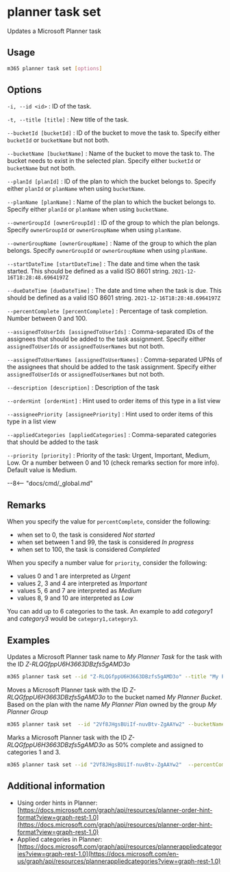 # planner task set

Updates a Microsoft Planner task

## Usage

```sh
m365 planner task set [options]
```

## Options

`-i, --id <id>`
: ID of the task.

`-t, --title [title]`
: New title of the task.

`--bucketId [bucketId]`
: ID of the bucket to move the task to. Specify either `bucketId` or `bucketName` but not both.

`--bucketName [bucketName]`
: Name of the bucket to move the task to. The bucket needs to exist in the selected plan. Specify either `bucketId` or `bucketName` but not both.

`--planId [planId]`
: ID of the plan to which the bucket belongs to. Specify either `planId` or `planName` when using `bucketName`.

`--planName [planName]`
: Name of the plan to which the bucket belongs to. Specify either `planId` or `planName` when using `bucketName`.

`--ownerGroupId [ownerGroupId]`
: ID of the group to which the plan belongs. Specify `ownerGroupId` or `ownerGroupName` when using `planName`.

`--ownerGroupName [ownerGroupName]`
: Name of the group to which the plan belongs. Specify `ownerGroupId` or `ownerGroupName` when using `planName`.

`--startDateTime [startDateTime]`
: The date and time when the task started. This should be defined as a valid ISO 8601 string. `2021-12-16T18:28:48.6964197Z`

`--dueDateTime [dueDateTime]`
: The date and time when the task is due. This should be defined as a valid ISO 8601 string. `2021-12-16T18:28:48.6964197Z`

`--percentComplete [percentComplete]`
: Percentage of task completion. Number between 0 and 100.

`--assignedToUserIds [assignedToUserIds]`
: Comma-separated IDs of the assignees that should be added to the task assignment. Specify either `assignedToUserIds` or `assignedToUserNames` but not both.

`--assignedToUserNames [assignedToUserNames]`
: Comma-separated UPNs of the assignees that should be added to the task assignment. Specify either `assignedToUserIds` or `assignedToUserNames` but not both.

`--description [description]`
: Description of the task

`--orderHint [orderHint]`
: Hint used to order items of this type in a list view

`--assigneePriority [assigneePriority]`
: Hint used to order items of this type in a list view

`--appliedCategories [appliedCategories]`
: Comma-separated categories that should be added to the task

`--priority [priority]`
: Priority of the task: Urgent, Important, Medium, Low. Or a number between 0 and 10 (check remarks section for more info). Default value is Medium.

--8<-- "docs/cmd/_global.md"

## Remarks

When you specify the value for `percentComplete`, consider the following:

- when set to 0, the task is considered _Not started_
- when set between 1 and 99, the task is considered _In progress_
- when set to 100, the task is considered _Completed_

When you specify a number value for `priority`, consider the following:

- values 0 and 1 are interpreted as _Urgent_
- values 2, 3 and 4 are interpreted as _Important_
- values 5, 6 and 7 are interpreted as _Medium_
- values 8, 9 and 10 are interpreted as _Low_

You can add up to 6 categories to the task. An example to add _category1_ and _category3_ would be `category1,category3`.

## Examples

Updates a Microsoft Planner task name to _My Planner Task_ for the task with the ID _Z-RLQGfppU6H3663DBzfs5gAMD3o_

```sh
m365 planner task set --id "Z-RLQGfppU6H3663DBzfs5gAMD3o" --title "My Planner Task"
```

Moves a Microsoft Planner task with the ID _Z-RLQGfppU6H3663DBzfs5gAMD3o_ to the bucket named _My Planner Bucket_. Based on the plan with the name _My Planner Plan_ owned by the group _My Planner Group_

```sh
m365 planner task set  --id "2Vf8JHgsBUiIf-nuvBtv-ZgAAYw2" --bucketName "My Planner Bucket" --planName "My Planner Plan" --ownerGroupName "My Planner Group"
```

Marks a Microsoft Planner task with the ID _Z-RLQGfppU6H3663DBzfs5gAMD3o_ as 50% complete and assigned to categories 1 and 3.

```sh
m365 planner task set --id "2Vf8JHgsBUiIf-nuvBtv-ZgAAYw2"  --percentComplete 50 --appliedCategories "category1,category3"
```

## Additional information

- Using order hints in Planner: [https://docs.microsoft.com/graph/api/resources/planner-order-hint-format?view=graph-rest-1.0](https://docs.microsoft.com/graph/api/resources/planner-order-hint-format?view=graph-rest-1.0)
- Applied categories in Planner: [https://docs.microsoft.com/graph/api/resources/plannerappliedcategories?view=graph-rest-1.0](https://docs.microsoft.com/en-us/graph/api/resources/plannerappliedcategories?view=graph-rest-1.0)
